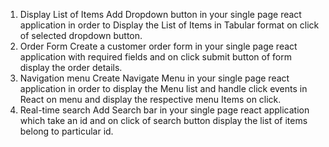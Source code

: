 1. Display List of Items
Add Dropdown button in your single page react application in order to
Display the List of Items in Tabular format on click of selected dropdown
button.
2. Order Form
Create a customer order form in your single page react application with
required fields and on click submit button of form display the order details.
3. Navigation menu
Create Navigate Menu in your single page react application in order to
display the Menu list and handle click events in React on menu and
display the respective menu Items on click.
4. Real-time search
Add Search bar in your single page react application which take an id and
on click of search button display the list of items belong to particular id.
